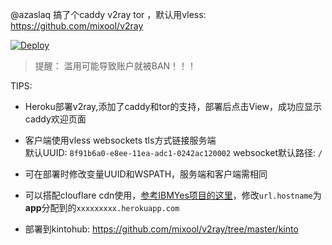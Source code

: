 @azaslaq  搞了个caddy v2ray tor ，默认用vless: https://github.com/mixool/v2ray

[![Deploy](https://www.herokucdn.com/deploy/button.png)](https://heroku.com/deploy)  
  
> 提醒： 滥用可能导致账户就被BAN！！！  

TIPS:
* Heroku部署v2ray,添加了caddy和tor的支持，部署后点击View，成功应显示caddy欢迎页面 

* 客户端使用vless websockets tls方式链接服务端  
    默认UUID: `8f91b6a0-e8ee-11ea-adc1-0242ac120002`  websocket默认路径: `/`  
  
* 可在部署时修改变量UUID和WSPATH，服务端和客户端需相同  
  
* 可以搭配clouflare cdn使用，[参考IBMYes项目的这里](https://github.com/CCChieh/IBMYes#cloudflare-%E9%AB%98%E9%80%9F%E8%8A%82%E7%82%B9%E4%B8%AD%E8%BD%AC)，修改`url.hostname`为**app**分配到的`xxxxxxxxx.herokuapp.com`  
  
* 部署到kintohub: https://github.com/mixool/v2ray/tree/master/kinto
